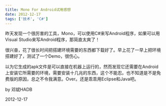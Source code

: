 ```yaml
---
title: Mono For Android试用感想
date: 2012-12-17
tags: ['技术', 'C#']
---
```


昨天发现一个很厉害的工具，Mono，可以使用C#来写Android程序，如果可以用Visual Studio来写Android程序，那简直太爽了！

很兴奋，花了很长时间把搭建环境需要的东西都下载好了。早上花了一早上把环境搭建好了，测试了一个Demo，很伤心。

以为它生成的apk文件是可以直接在机器上运行的，然而发现它还需要在Android上安装它所需要的环境，需要安装十几兆的东西，这个不能忍。也不知道是不是免费版的原因，总之不令我满意。Over。还是乖乖用Eclipse和Java吧。

by 邓斌HADB

2012-12-17
